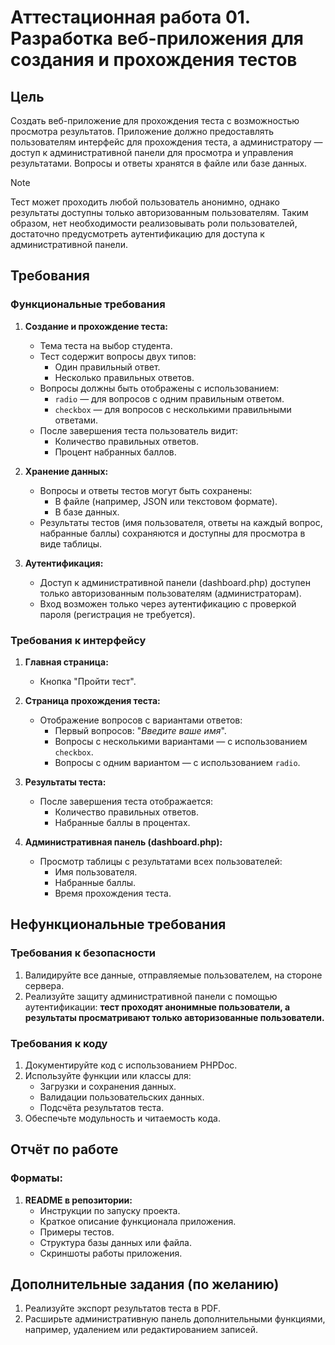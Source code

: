 # Аттестационная работа 01. Разработка веб-приложения для создания и прохождения тестов

## Цель

Создать веб-приложение для прохождения теста с возможностью просмотра результатов. Приложение должно предоставлять пользователям интерфейс для прохождения теста, а администратору — доступ к административной панели для просмотра и управления результатами. Вопросы и ответы хранятся в файле или базе данных.

> [!NOTE]  
> Тест может проходить любой пользователь анонимно, однако результаты доступны только авторизованным пользователям. Таким образом, нет необходимости реализовывать роли пользователей, достаточно предусмотреть аутентификацию для доступа к административной панели.

## Требования

### Функциональные требования

1. **Создание и прохождение теста:**
   - Тема теста на выбор студента.
   - Тест содержит вопросы двух типов:
     - Один правильный ответ.
     - Несколько правильных ответов.
   - Вопросы должны быть отображены с использованием:
     - `radio` — для вопросов с одним правильным ответом.
     - `checkbox` — для вопросов с несколькими правильными ответами.
   - После завершения теста пользователь видит:
     - Количество правильных ответов.
     - Процент набранных баллов.

2. **Хранение данных:**
   - Вопросы и ответы тестов могут быть сохранены:
     - В файле (например, JSON или текстовом формате).
     - В базе данных.
   - Результаты тестов (имя пользователя, ответы на каждый вопрос, набранные баллы) сохраняются и доступны для просмотра в виде таблицы.

3. **Аутентификация:**
   - Доступ к административной панели (dashboard.php) доступен только авторизованным пользователям (администраторам).
   - Вход возможен только через аутентификацию с проверкой пароля (регистрация не требуется).

### Требования к интерфейсу

1. **Главная страница:**
   - Кнопка "Пройти тест".

2. **Страница прохождения теста:**
   - Отображение вопросов с вариантами ответов:
     - Первый вопросов: "*Введите ваше имя*".
     - Вопросы с несколькими вариантами — с использованием `checkbox`.
     - Вопросы с одним вариантом — с использованием `radio`.

3. **Результаты теста:**
   - После завершения теста отображается:
     - Количество правильных ответов.
     - Набранные баллы в процентах.

4. **Административная панель (dashboard.php):**
   - Просмотр таблицы с результатами всех пользователей:
     - Имя пользователя.
     - Набранные баллы.
     - Время прохождения теста.

## Нефункциональные требования

### Требования к безопасности

1. Валидируйте все данные, отправляемые пользователем, на стороне сервера.
2. Реализуйте защиту административной панели с помощью аутентификации: **тест проходят анонимные пользователи, а результаты просматривают только авторизованные пользователи.**

### Требования к коду

1. Документируйте код с использованием PHPDoc.
2. Используйте функции или классы для:
   - Загрузки и сохранения данных.
   - Валидации пользовательских данных.
   - Подсчёта результатов теста.
3. Обеспечьте модульность и читаемость кода.

## Отчёт по работе

### Форматы:

1. **README в репозитории:**
   - Инструкции по запуску проекта.
   - Краткое описание функционала приложения.
   - Примеры тестов.
   - Структура базы данных или файла.
   - Скриншоты работы приложения.

## Дополнительные задания (по желанию)

1. Реализуйте экспорт результатов теста в PDF.
2. Расширьте административную панель дополнительными функциями, например, удалением или редактированием записей.